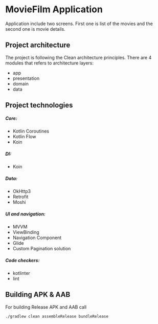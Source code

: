 # MovieFilm Application

Application include two screens. First one is list of the movies and the second one is movie details.

## Project architecture

The project is following the Clean architecture principles. There are 4 modules that refers to
architecture layers:

- app
- presentation
- domain
- data

## Project technologies

##### Core:

- Kotlin Coroutines
- Kotlin Flow
- Koin

##### DI:

- Koin

##### Data:

- OkHttp3
- Retrofit
- Moshi

##### UI and navigation:

- MVVM
- ViewBinding
- Navigation Component
- Glide
- Custom Pagination solution

##### Code checkers:

- kotlinter
- lint

## Building APK & AAB

For building Release APK and AAB call

`./gradlew clean assembleRelease bundleRelease`

